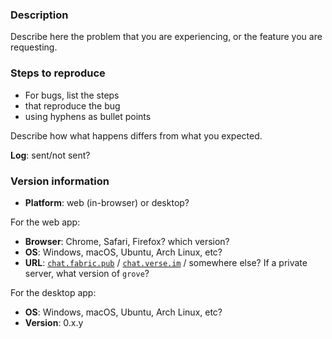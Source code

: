 <!-- Please report security issues by email to security@fabric.pub -->

<!-- This is a bug report template. By following the instructions below and
filling out the sections with your information, you will help the us to get all
the necessary data to fix your issue.

You can also preview your report before submitting it. You may remove sections
that aren't relevant to your particular case.

Text between <!-- and --​> marks will be invisible in the report.
-->

### Description

Describe here the problem that you are experiencing, or the feature you are requesting.

### Steps to reproduce

- For bugs, list the steps
- that reproduce the bug
- using hyphens as bullet points

Describe how what happens differs from what you expected.

**Log**: sent/not sent?    <!-- You can send us the app's logs via the 'Report bug'
link on the 'Settings' page. Very important for hard-to-reproduce bugs. Please
file a bug here too! -->

<!-- Include screenshots if possible: you can drag and drop images below. -->

### Version information

<!-- IMPORTANT: please answer the following questions, to help us narrow down the problem -->

- **Platform**: web (in-browser) or desktop?

For the web app:

- **Browser**: Chrome, Safari, Firefox? which version?
- **OS**: Windows, macOS, Ubuntu, Arch Linux, etc?
- **URL**: [`chat.fabric.pub`](https://chat.fabric.pub) / [`chat.verse.im`](https://chat.verse.im) / somewhere else? If a private server, what version of `grove`?

For the desktop app:

- **OS**: Windows, macOS, Ubuntu, Arch Linux, etc?
- **Version**: 0.x.y <!-- check the user settings panel if unsure -->
